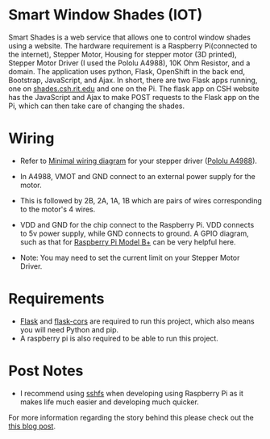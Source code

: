 # Smart Window Shades (IOT)

Smart Shades is a web service that allows one to control window shades using a website. The hardware requirement is a Raspberry Pi(connected to the internet), Stepper Motor, Housing for stepper motor (3D printed), Stepper Motor Driver (I used the Pololu A4988), 10K Ohm Resistor, and a domain. The application uses python, Flask, OpenShift in the back end, Bootstrap, JavaScript, and Ajax. In short, there are two Flask apps running, one on [shades.csh.rit.edu](shades.csh.rit.edu) and one on the Pi. The flask app on CSH website has the JavaScript and Ajax to make POST requests to the Flask app on the Pi, which can then take care of changing the shades.

# Wiring
* Refer to [Minimal wiring diagram](https://www.google.com/search?q=minimal+wiring+diagram+stepper+motor)
for your stepper driver ([Pololu A4988](https://www.pololu.com/product/1182)).

* In A4988, VMOT and GND connect to an external power supply for the motor. 

* This is followed by 2B, 2A, 1A, 1B which are pairs of wires corresponding to the motor's 4 wires.

* VDD and GND for the chip connect to the Raspberry Pi. VDD connects to 5v power supply, while
GND connects to ground. A GPIO diagram, such as that for 
[Raspberry Pi Model B+](pi4j.com/pins/model-b-plus.html) can be very helpful here.

* Note: You may need to set the current limit on your Stepper Motor Driver.

# Requirements
* [Flask](http://flask.pocoo.org/) and [flask-cors](https://pypi.python.org/pypi/Flask-Cors) are required to run this project, which also means you will need Python and pip.
* A raspberry pi is also required to be able to run this project.

# Post Notes
* I recommend using [sshfs](https://www.digitalocean.com/community/tutorials/how-to-use-sshfs-to-mount-remote-file-systems-over-ssh) when developing using Raspberry Pi as it makes life much easier and developing much quicker.


For more information regarding the story behind this please check out the [this blog post](http://ayushgoel.me/blog/smart-window-shades/).
